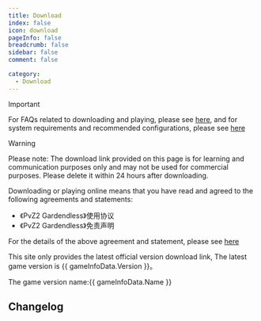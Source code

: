 ```yaml
---
title: Download
index: false
icon: download
pageInfo: false
breadcrumb: false
sidebar: false
comment: false

category:
  - Download
---
```


<script setup>
import axios from 'axios';
import { ref, onBeforeMount } from 'vue'

// const dataFormat = {
//     "Version": "",
//     "InsideVersion": "",
//     "Download": {
//         "Baidu": "",
//         "Pan123": "",
//         "Quark": "",
//         "Github": "",
//         "Onedrive": "",
//         "OnedriveOrigin": ""
//     }
// }

const gameInfoData = ref(null);

onBeforeMount(() => {
  axios.get('/jsons/gameinfo.json').then(res => {
    gameInfoData.value = res.data;
  })
})

</script>

> [!important]
> For FAQs related to downloading and playing, please see [here](../guide/FAQ.md), and for system requirements and recommended configurations, please see [here](../guide/requirement.md)

> [!warning]
> Please note: The download link provided on this page is for learning and communication purposes only and may not be used for commercial purposes. Please delete it within 24 hours after downloading.
>
> Downloading or playing online means that you have read and agreed to the following agreements and statements:
>
> - 《PvZ2 Gardendless》使用协议
> - 《PvZ2 Gardendless》免责声明
>
> For the details of the above agreement and statement, please see [here](../instructions/)

<!-- 当前游戏有两种游玩方式：

- 下载游戏客户端压缩包游玩，仅支持 `Windows 10/11`系统。
- 在线游玩：[点击进入](https://pvz2-test.gaozih.com)

> [!info]
> 由于游戏资源文件较多，在线游玩可能会有加载速度较慢及卡顿现象，若需要快速加载，请选择下载游戏客户端压缩包游玩。 -->

This site only provides the latest official version download link<span v-if="gameInfoData?.Version">, The latest game version is {{ gameInfoData.Version }}</span>。

<span v-if="gameInfoData?.Name">The game version name:{{ gameInfoData.Name }}</span>

## Changelog

<template v-if="gameInfoData?.NewFeatures">

- <li v-for="(item, index) in gameInfoData.NewFeatures" :key="index">{{ item }}</li>

</template>

<template v-else>None</template>

<template v-if="gameInfoData?.Download.Onedrive">

## Onedrive Link <Badge text="No login required" type="info" /><Badge text="high-speed" type="tip" /><Badge text="global" type="warning" />

Download Link: <a :href="gameInfoData.Download.Onedrive">click to enter</a>

</template>

<template v-if="gameInfoData?.Download.Mega">

## MEGA Link <Badge text="No login required" type="info" /><Badge text="high-speed" type="tip" /><Badge text="global" type="warning" />

Download Link: <a :href="gameInfoData.Download.Mega">click to enter</a>

</template>

<template v-if="gameInfoData?.Download.TmpLink">

## TmpLink <Badge text="Only in Chinese" type="danger" /><Badge text="No login required" type="info" /><Badge text="high-speed" type="tip" />

Download Link: <a :href="gameInfoData.Download.TmpLink">click to enter</a>

</template>

<template v-if="gameInfoData?.Download.Baidu">

## Baidu Netdisk<Badge text="Only in Chinese" type="danger" />

Download Link: <a :href="gameInfoData.Download.Baidu">click to enter</a>

</template>

<template v-if="gameInfoData?.Download.Pan123">

## 123Pan <Badge text="Only in Chinese" type="danger" />

Download Link: <a :href="gameInfoData.Download.Pan123">click to enter</a>

</template>

<template v-if="gameInfoData?.Download.Quark">

## Quark <Badge text="Only in Chinese" type="danger" />

Download Link: <a :href="gameInfoData.Download.Quark">click to enter</a>

</template>

<template v-if="gameInfoData?.Download.Feijipan">

## LittlePlane <Badge text="Only in Chinese" type="danger" /><Badge text="No login required" type="info" />

Download Link: <a :href="gameInfoData.Download.Feijipan">click to enter</a>

</template>

<template v-if="gameInfoData?.Download.Github">

## Github

Download Link: <a :href="gameInfoData.Download.Github">click to enter</a>

</template>
